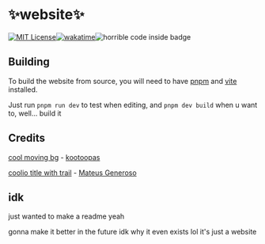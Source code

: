 
# ✨website✨
[![MIT License](https://img.shields.io/badge/License-MIT-green.svg)](https://choosealicense.com/licenses/mit/)[![wakatime](https://wakatime.com/badge/user/2bf01fb6-2b19-4b30-b9fb-6b7bc9d64cff/project/ee628c8b-4baa-4780-bf76-3763b6dde810.svg)](https://wakatime.com/badge/user/2bf01fb6-2b19-4b30-b9fb-6b7bc9d64cff/project/ee628c8b-4baa-4780-bf76-3763b6dde810)![horrible code inside badge](https://img.shields.io/badge/Horrible_code-inside-purple)
## Building

To build the website from source, you will need to have [pnpm](https://pnpm.io/installation) and [vite](https://vite.io) installed.

Just run `pnpm run dev` to test when editing, and `pnpm dev build` when u want to, well... build it


## Credits

[cool moving bg](https://codepen.io/kootoopas/pen/kGPoaB) - [kootoopas](https://x.com/kootoopas)

[coolio title with trail](https://codepen.io/mtsgeneroso/pen/mdJRpxX) - [Mateus Generoso](https://linkedin.com/in/mateusgeneroso)

## idk

just wanted to make a readme yeah

gonna make it better in the future idk why it even exists lol it's just a website
